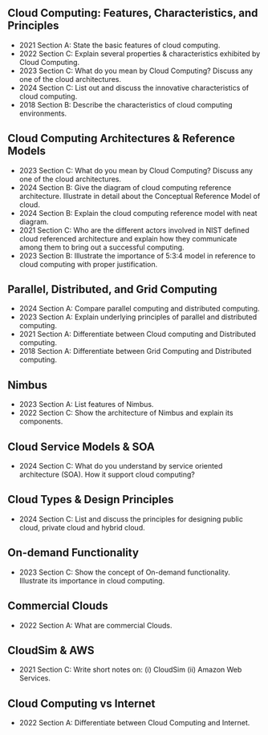 ## Cloud Computing: Features, Characteristics, and Principles

- 2021 Section A: State the basic features of cloud computing.
- 2022 Section C: Explain several properties & characteristics exhibited by Cloud Computing.
- 2023 Section C: What do you mean by Cloud Computing? Discuss any one of the cloud architectures.
- 2024 Section C: List out and discuss the innovative characteristics of cloud computing.
- 2018 Section B: Describe the characteristics of cloud computing environments.

## Cloud Computing Architectures & Reference Models

- 2023 Section C: What do you mean by Cloud Computing? Discuss any one of the cloud architectures.
- 2024 Section B: Give the diagram of cloud computing reference architecture. Illustrate in detail about the Conceptual Reference Model of cloud.
- 2024 Section B: Explain the cloud computing reference model with neat diagram.
- 2021 Section C: Who are the different actors involved in NIST defined cloud referenced architecture and explain how they communicate among them to bring out a successful computing.
- 2023 Section B: Illustrate the importance of 5:3:4 model in reference to cloud computing with proper justification.


## Parallel, Distributed, and Grid Computing

- 2024 Section A: Compare parallel computing and distributed computing.
- 2023 Section A: Explain underlying principles of parallel and distributed computing.
- 2021 Section A: Differentiate between Cloud computing and Distributed computing.
- 2018 Section A: Differentiate between Grid Computing and Distributed computing.

## Nimbus

- 2023 Section A: List features of Nimbus.
- 2022 Section C: Show the architecture of Nimbus and explain its components.

## Cloud Service Models & SOA

- 2024 Section C: What do you understand by service oriented architecture (SOA). How it support cloud computing?

## Cloud Types & Design Principles

- 2024 Section C: List and discuss the principles for designing public cloud, private cloud and hybrid cloud.

## On-demand Functionality

- 2023 Section C: Show the concept of On-demand functionality. Illustrate its importance in cloud computing.

## Commercial Clouds

- 2022 Section A: What are commercial Clouds.

## CloudSim & AWS

- 2021 Section C: Write short notes on: (i) CloudSim (ii) Amazon Web Services.

## Cloud Computing vs Internet

- 2022 Section A: Differentiate between Cloud Computing and Internet.
